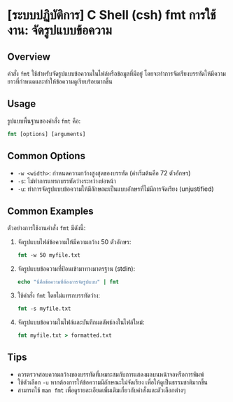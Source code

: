 # [ระบบปฏิบัติการ] C Shell (csh) fmt การใช้งาน: จัดรูปแบบข้อความ

## Overview
คำสั่ง `fmt` ใช้สำหรับจัดรูปแบบข้อความในไฟล์หรือข้อมูลที่มีอยู่ โดยจะทำการจัดเรียงบรรทัดให้มีความยาวที่กำหนดและทำให้ข้อความดูเรียบร้อยมากขึ้น

## Usage
รูปแบบพื้นฐานของคำสั่ง `fmt` คือ:

```csh
fmt [options] [arguments]
```

## Common Options
- `-w <width>`: กำหนดความกว้างสูงสุดของบรรทัด (ค่าเริ่มต้นคือ 72 ตัวอักษร)
- `-s`: ไม่ทำการแทรกบรรทัดว่างระหว่างย่อหน้า
- `-u`: ทำการจัดรูปแบบข้อความให้มีลักษณะเป็นแบบอักษรที่ไม่มีการจัดเรียง (unjustified)

## Common Examples
ตัวอย่างการใช้งานคำสั่ง `fmt` มีดังนี้:

1. จัดรูปแบบไฟล์ข้อความให้มีความกว้าง 50 ตัวอักษร:
   ```csh
   fmt -w 50 myfile.txt
   ```

2. จัดรูปแบบข้อความที่ป้อนเข้ามาทางมาตรฐาน (stdin):
   ```csh
   echo "นี่คือข้อความที่ต้องการจัดรูปแบบ" | fmt
   ```

3. ใช้คำสั่ง `fmt` โดยไม่แทรกบรรทัดว่าง:
   ```csh
   fmt -s myfile.txt
   ```

4. จัดรูปแบบข้อความในไฟล์และบันทึกผลลัพธ์ลงในไฟล์ใหม่:
   ```csh
   fmt myfile.txt > formatted.txt
   ```

## Tips
- ควรตรวจสอบความกว้างของบรรทัดที่เหมาะสมกับการแสดงผลบนหน้าจอหรือการพิมพ์
- ใช้ตัวเลือก `-u` หากต้องการให้ข้อความมีลักษณะไม่จัดเรียง เพื่อให้ดูเป็นธรรมชาติมากขึ้น
- สามารถใช้ `man fmt` เพื่อดูรายละเอียดเพิ่มเติมเกี่ยวกับคำสั่งและตัวเลือกต่างๆ